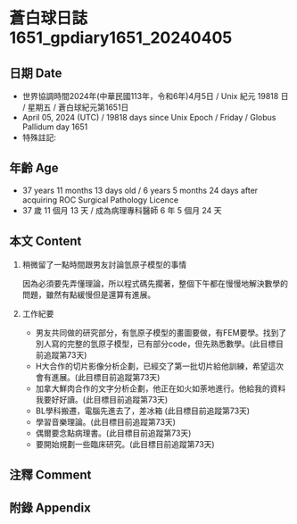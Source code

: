 [_metadata_:encoding]: - "utf-8"
[_metadata_:language]: - "zh-Hant-TW"
[_metadata_:fileformat]: - "markdown"
[_metadata_:MIME_type]: - "text/plain"
[_metadata_:markdown_version]: - "commonmark version 0.30"
[_metadata_:markdown_spec]: - "https://spec.commonmark.org/0.30/"

# 蒼白球日誌1651_gpdiary1651_20240405 #

## 日期 Date ##

* 世界協調時間2024年(中華民國113年，令和6年)4月5日 / Unix 紀元 19818 日 / 星期五 / 蒼白球紀元第1651日
* April 05, 2024 (UTC) / 19818 days since Unix Epoch / Friday / Globus Pallidum day 1651
* 特殊註記:

## 年齡 Age ##

* 37 years 11 months 13 days old / 6 years 5 months 24 days after acquiring ROC Surgical Pathology Licence
* 37 歲 11 個月 13 天 / 成為病理專科醫師 6 年 5 個月 24 天

## 本文 Content ##

1. 稍微留了一點時間跟男友討論氫原子模型的事情

    因為必須要先弄懂理論，所以程式碼先擱著，整個下午都在慢慢地解決數學的問題，雖然有點緩慢但是還算有進展。
    
2. 工作紀要

    - 男友共同做的研究部分，有氫原子模型的畫圖要做，有FEM要學。找到了別人寫的完整的氫原子模型，已有部分code，但先熟悉數學。(此目標目前追蹤第73天)
   - H大合作的切片影像分析企劃，已經交了第一批切片給他訓練，希望這次會有進展。(此目標目前追蹤第73天)
   - 加拿大鮮肉合作的文字分析企劃，他正在如火如荼地進行。他給我的資料我要好好讀。(此目標目前追蹤第73天)
   - BL學科搬遷，電腦先進去了，差冰箱 (此目標目前追蹤第73天)
   - 學習音樂理論。(此目標目前追蹤第73天)
   - 偶爾要念點病理書。(此目標目前追蹤第73天)
   - 要開始規劃一些臨床研究。(此目標目前追蹤第73天)

## 注釋 Comment ##


## 附錄 Appendix ##

